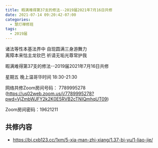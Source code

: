 ```yaml
---
title: 暇满难得第37支的修法--2019届2021年7月16日共修
date: 2021-07-14 09:20:42-07:00
categories:
  - 慧灯禅修班
tags:
  - 2019届
---
```

诸法等性本基法界中  自现圆满三身游舞力  
离障本来怙主龙钦巴  祈请无垢光尊常护我  

暇满难得第37支的修法--2019届2021年7月16日共修

星期五 晚上温哥华时间 18:30-21:30  

网络共修Zoom房间号码： 7789995278 (<https://us02web.zoom.us/j/7789995278?pwd=VjZmbWJFY2k2K0E5RVB2cTNIQmhqUT09>)

Zoom房间密码：19621211       

## 共修内容  

- <https://bj.cxb123.cc/1xm/5-xia-man-zhi-xiang/1.37-bi-yu/1-liao-jie/>
